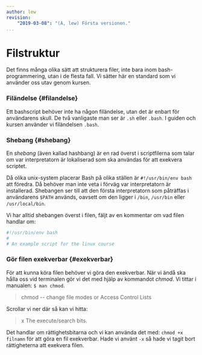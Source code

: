 ```yaml
---
author: lew
revision:
    "2019-03-08": "(A, lew) Första versionen."
...
```

Filstruktur
=======================

Det finns många olika sätt att strukturera filer, inte bara inom bash-programmering, utan i de flesta fall. Vi sätter här en standard som vi använder oss utav genom kursen.



### Filändelse {#filandelse}

Ett bashscript behöver inte ha någon filändelse, utan det är enbart för användarens skull. De två vanligaste man ser är `.sh` eller `.bash`. I guiden och kursen använder vi filändelsen `.bash`.



### Shebang {#shebang}

En *shebang* (även kallad hashbang) är en rad överst i scriptfilerna som talar om var interpretatorn är lokaliserad som ska användas för att exekvera scriptet.

Då olika unix-system placerar Bash på olika ställen är `#!/usr/bin/env bash` att föredra. Då behöver man inte veta i förväg var interpretatorn är installerad. Shebangen ser till att den första interpretatorn som påträffas i användarens `$PATH` används, oavsett om den ligger i `/bin`, `/usr/bin` eller `/usr/local/bin`.

Vi har alltid shebangen överst i filen, fäljt av en kommentar om vad filen handlar om:
```bash
#!/usr/bin/env bash
#
# An example script for the linux course

```



### Gör filen exekverbar {#exekverbar}

För att kunna köra filen behöver vi göra den exekverbar. När vi ändå ska hålla oss vid terminalen gör vi det med hjälp av kommandot *chmod*. Vi tittar i manualen: `$ man chmod`.

> chmod -- change file modes or Access Control Lists

Scrollar vi ner där så kan vi hitta:

> x       The execute/search bits.

Det handlar om rättighetsbitarna och vi kan använda det med: `chmod +x filnamn` för att göra en fil exekverbar. Hade vi använt `-x` så hade vi tagit bort rättigheterna att exekvera filen.
